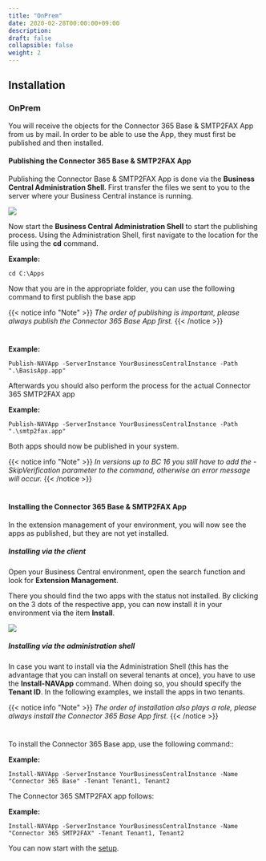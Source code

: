 ```yaml
---
title: "OnPrem"
date: 2020-02-28T00:00:00+09:00
description: 
draft: false
collapsible: false
weight: 2
---
```

## Installation 

### OnPrem
You will receive the objects for the Connector 365 Base & SMTP2FAX App from us by mail. In order to be able to use the App, they must first be published and then installed.

#### Publishing the Connector 365 Base & SMTP2FAX App
Publishing the Connector Base & SMTP2FAX App is done via the **Business Central Administration Shell**. First transfer the files we sent to you to the server where your Business Central instance is running.

![](images/apps/adminshell.PNG)

Now start the **Business Central Administration Shell** to start the publishing process. Using the Administration Shell, first navigate to the location for the file using the **cd** command.

**Example:**

```cd C:\Apps```

Now that you are in the appropriate folder, you can use the following command to first publish the base app

{{< notice info "Note" >}}
 _The order of publishing is important, please always publish the Connector 365 Base App first._
{{< /notice >}}
#

**Example:**

```Publish-NAVApp -ServerInstance YourBusinessCentralInstance -Path ".\BasisApp.app"```

Afterwards you should also perform the process for the actual Connector 365 SMTP2FAX app

**Example:**

```Publish-NAVApp -ServerInstance YourBusinessCentralInstance -Path ".\smtp2fax.app"```

Both apps should now be published in your system.

{{< notice info "Note" >}}
 _In versions up to BC 16 you still have to add the -SkipVerification parameter to the command, otherwise an error message will occur._
{{< /notice >}}
#

#### Installing the Connector 365 Base & SMTP2FAX App
In the extension management of your environment, you will now see the apps as published, but they are not yet installed.

##### Installing via the client
Open your Business Central environment, open the search function and look for **Extension Management**.

There you should find the two apps with the status not installed. By clicking on the 3 dots of the respective app, you can now install it in your environment via the item **Install**.

![](images/apps/appinstallen.PNG)

##### Installing via the administration shell
In case you want to install via the Administration Shell (this has the advantage that you can install on several tenants at once), you have to use the **Install-NAVApp** command. When doing so, you should specify the **Tenant ID**. In the following examples, we install the apps in two tenants.

{{< notice info "Note" >}}
 _The order of installation also plays a role, please always install the Connector 365 Base App first._
{{< /notice >}}
#

To install the Connector 365 Base app, use the following command::

**Example:**

```Install-NAVApp -ServerInstance YourBusinessCentralInstance -Name "Connector 365 Base" -Tenant Tenant1, Tenant2```

The Connector 365 SMTP2FAX app follows:

**Example:**

```Install-NAVApp -ServerInstance YourBusinessCentralInstance -Name "Connector 365 SMTP2FAX" -Tenant Tenant1, Tenant2```

You can now start with the [setup](en-us/apps/smtp2fax/first-steps/setup/).